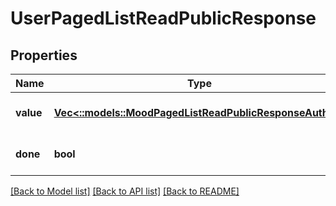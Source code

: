 # UserPagedListReadPublicResponse

## Properties
Name | Type | Description | Notes
------------ | ------------- | ------------- | -------------
**value** | [**Vec<::models::MoodPagedListReadPublicResponseAuthor>**](MoodPagedListReadPublicResponse_author.md) |  | [optional] [default to null]
**done** | **bool** |  | [optional] [default to null]

[[Back to Model list]](../README.md#documentation-for-models) [[Back to API list]](../README.md#documentation-for-api-endpoints) [[Back to README]](../README.md)


